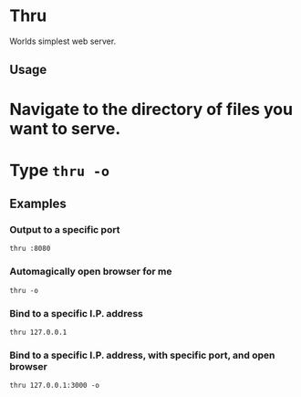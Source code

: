 # Thru

Worlds simplest web server.

## Usage

  # Navigate to the directory of files you want to serve.
  # Type `thru -o`

## Examples

### Output to a specific port

    thru :8080

### Automagically open browser for me

    thru -o

### Bind to a specific I.P. address

    thru 127.0.0.1

### Bind to a specific I.P. address, with specific port, and open browser

    thru 127.0.0.1:3000 -o